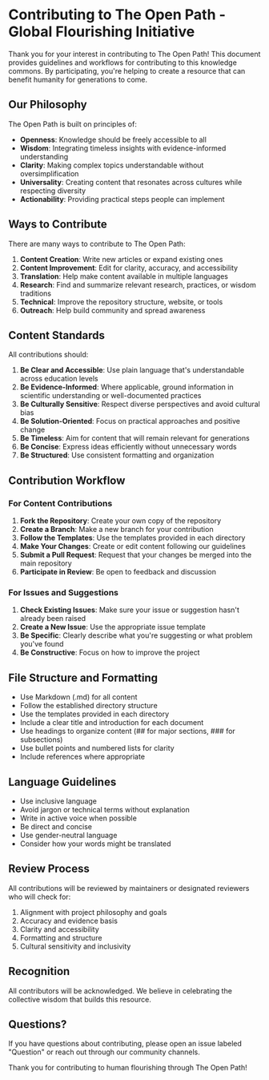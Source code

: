 # Contributing to The Open Path - Global Flourishing Initiative

Thank you for your interest in contributing to The Open Path! This document provides guidelines and workflows for contributing to this knowledge commons. By participating, you're helping to create a resource that can benefit humanity for generations to come.

## Our Philosophy

The Open Path is built on principles of:
- **Openness**: Knowledge should be freely accessible to all
- **Wisdom**: Integrating timeless insights with evidence-informed understanding
- **Clarity**: Making complex topics understandable without oversimplification
- **Universality**: Creating content that resonates across cultures while respecting diversity
- **Actionability**: Providing practical steps people can implement

## Ways to Contribute

There are many ways to contribute to The Open Path:

1. **Content Creation**: Write new articles or expand existing ones
2. **Content Improvement**: Edit for clarity, accuracy, and accessibility
3. **Translation**: Help make content available in multiple languages
4. **Research**: Find and summarize relevant research, practices, or wisdom traditions
5. **Technical**: Improve the repository structure, website, or tools
6. **Outreach**: Help build community and spread awareness

## Content Standards

All contributions should:

1. **Be Clear and Accessible**: Use plain language that's understandable across education levels
2. **Be Evidence-Informed**: Where applicable, ground information in scientific understanding or well-documented practices
3. **Be Culturally Sensitive**: Respect diverse perspectives and avoid cultural bias
4. **Be Solution-Oriented**: Focus on practical approaches and positive change
5. **Be Timeless**: Aim for content that will remain relevant for generations
6. **Be Concise**: Express ideas efficiently without unnecessary words
7. **Be Structured**: Use consistent formatting and organization

## Contribution Workflow

### For Content Contributions

1. **Fork the Repository**: Create your own copy of the repository
2. **Create a Branch**: Make a new branch for your contribution
3. **Follow the Templates**: Use the templates provided in each directory
4. **Make Your Changes**: Create or edit content following our guidelines
5. **Submit a Pull Request**: Request that your changes be merged into the main repository
6. **Participate in Review**: Be open to feedback and discussion

### For Issues and Suggestions

1. **Check Existing Issues**: Make sure your issue or suggestion hasn't already been raised
2. **Create a New Issue**: Use the appropriate issue template
3. **Be Specific**: Clearly describe what you're suggesting or what problem you've found
4. **Be Constructive**: Focus on how to improve the project

## File Structure and Formatting

- Use Markdown (.md) for all content
- Follow the established directory structure
- Use the templates provided in each directory
- Include a clear title and introduction for each document
- Use headings to organize content (## for major sections, ### for subsections)
- Use bullet points and numbered lists for clarity
- Include references where appropriate

## Language Guidelines

- Use inclusive language
- Avoid jargon or technical terms without explanation
- Write in active voice when possible
- Be direct and concise
- Use gender-neutral language
- Consider how your words might be translated

## Review Process

All contributions will be reviewed by maintainers or designated reviewers who will check for:

1. Alignment with project philosophy and goals
2. Accuracy and evidence basis
3. Clarity and accessibility
4. Formatting and structure
5. Cultural sensitivity and inclusivity

## Recognition

All contributors will be acknowledged. We believe in celebrating the collective wisdom that builds this resource.

## Questions?

If you have questions about contributing, please open an issue labeled "Question" or reach out through our community channels.

Thank you for contributing to human flourishing through The Open Path!
